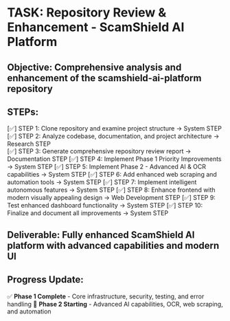 # TASK: Repository Review & Enhancement - ScamShield AI Platform
## Objective: Comprehensive analysis and enhancement of the scamshield-ai-platform repository

## STEPs:
[✅] STEP 1: Clone repository and examine project structure → System STEP
[✅] STEP 2: Analyze codebase, documentation, and project architecture → Research STEP  
[✅] STEP 3: Generate comprehensive repository review report → Documentation STEP
[✅] STEP 4: Implement Phase 1 Priority Improvements → System STEP
[✅] STEP 5: Implement Phase 2 - Advanced AI & OCR capabilities → System STEP
[✅] STEP 6: Add enhanced web scraping and automation tools → System STEP
[✅] STEP 7: Implement intelligent autonomous features → System STEP
[✅] STEP 8: Enhance frontend with modern visually appealing design → Web Development STEP
[✅] STEP 9: Test enhanced dashboard functionality → System STEP
[✅] STEP 10: Finalize and document all improvements → System STEP

## Deliverable: Fully enhanced ScamShield AI platform with advanced capabilities and modern UI

## Progress Update:
✅ **Phase 1 Complete** - Core infrastructure, security, testing, and error handling
🔄 **Phase 2 Starting** - Advanced AI capabilities, OCR, web scraping, and automation